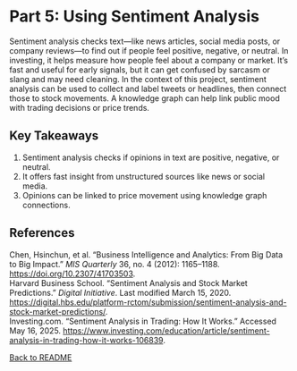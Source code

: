 # Part 5: Using Sentiment Analysis

Sentiment analysis checks text—like news articles, social media posts, or company reviews—to find out if people feel positive, negative, or neutral. In investing, it helps measure how people feel about a company or market. It’s fast and useful for early signals, but it can get confused by sarcasm or slang and may need cleaning. In the context of this project, sentiment analysis can be used to collect and label tweets or headlines, then connect those to stock movements. A knowledge graph can help link public mood with trading decisions or price trends.

## Key Takeaways
1. Sentiment analysis checks if opinions in text are positive, negative, or neutral.
2. It offers fast insight from unstructured sources like news or social media.
3. Opinions can be linked to price movement using knowledge graph connections.

## References
Chen, Hsinchun, et al. “Business Intelligence and Analytics: From Big Data to Big Impact.” *MIS Quarterly* 36, no. 4 (2012): 1165–1188. https://doi.org/10.2307/41703503.  
Harvard Business School. “Sentiment Analysis and Stock Market Predictions.” *Digital Initiative*. Last modified March 15, 2020. https://digital.hbs.edu/platform-rctom/submission/sentiment-analysis-and-stock-market-predictions/.  
Investing.com. “Sentiment Analysis in Trading: How It Works.” Accessed May 16, 2025. https://www.investing.com/education/article/sentiment-analysis-in-trading-how-it-works-106839.

[Back to README](README.md)
